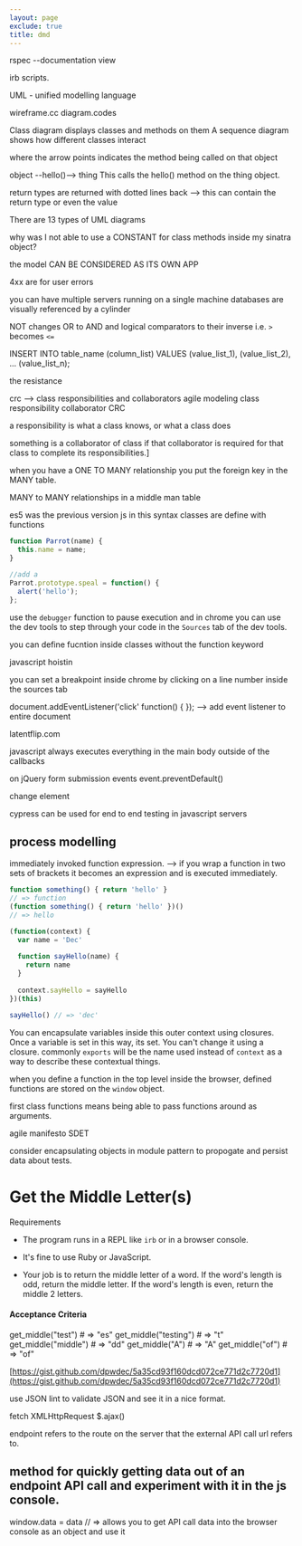 ```yaml
---
layout: page
exclude: true
title: dmd
---
```


rspec --documentation view

irb scripts.

UML - unified modelling language

wireframe.cc
diagram.codes

Class diagram displays classes and methods on them
A sequence diagram shows how different classes interact

where the arrow points indicates the method being called on that object

object --hello()--> thing
This calls the hello() method on the thing object.

return types are returned with dotted lines back --> this can contain the return type or even the value

There are 13 types of UML diagrams


why was I not able to use a CONSTANT for class methods inside my sinatra object?

the model CAN BE CONSIDERED AS ITS OWN APP

4xx are for user errors

you can have multiple servers running on a single machine
databases are visually referenced by a cylinder


NOT changes OR to AND and logical comparators to their inverse i.e. `>` becomes `<=`

INSERT INTO table_name (column_list)
VALUES
    (value_list_1),
    (value_list_2),
    ...
    (value_list_n);

the resistance

crc --> class responsibilities and collaborators
agile modeling class responsibility collaborator CRC

a responsibility is what a class knows, or what a class does

something is a collaborator of class if that collaborator is required for that class to complete its responsibilities.]

when you have a ONE TO MANY relationship you put the foreign key in the MANY table.

MANY to MANY relationships in a middle man table

es5 was the previous version js
in this syntax classes are define with functions
```js
function Parrot(name) {
  this.name = name;
}

//add a 
Parrot.prototype.speal = function() {
  alert('hello');
};

```

use the `debugger` function to pause execution and in chrome you can use the dev tools to step through your code in the `Sources` tab of the dev tools.

you can define fucntion inside classes without the function keyword

javascript hoistin

you can set a breakpoint inside chrome by clicking on a line number inside the sources tab

document.addEventListener('click' function() { }); --> add event listener to entire document

latentflip.com

javascript always executes everything in the main body outside of the callbacks

on jQuery form submission events
event.preventDefault()

change element

cypress can be used for end to end testing in javascript servers
## process modelling


immediately invoked function expression.
--> if you wrap a function in two sets of brackets it becomes an expression and is executed immediately.
```js
function something() { return 'hello' }
// => function
(function something() { return 'hello' })()
// => hello
```

```js
(function(context) {
  var name = 'Dec'
  
  function sayHello(name) {
    return name
  }
  
  context.sayHello = sayHello
})(this)

sayHello() // => 'dec'
```
You can encapsulate variables inside this outer context using closures.
Once a variable is set in this way, its set. You can't change it using a closure.
commonly `exports` will be the name used instead of `context` as a way to describe these contextual things.

when you define a function in the top level inside the browser, defined functions are stored on the `window` object.

first class functions means being able to pass functions around as arguments.

agile manifesto
SDET

consider encapsulating objects in module pattern to propogate and persist data about tests.

# Get the Middle Letter(s)

Requirements

-   The program runs in a REPL like  `irb`  or in a browser console.
    
-   It's fine to use Ruby or JavaScript.
    
-   Your job is to return the middle letter of a word. If the word's length is odd, return the middle letter. If the word's length is even, return the middle 2 letters.
    

#### [](https://github.com/makersacademy/skills-workshops/tree/master/process_review/exercises/middle_letter#acceptance-criteria)Acceptance Criteria

get_middle("test") # => "es"
get_middle("testing") # => "t"
get_middle("middle") # => "dd"
get_middle("A") # => "A"
get_middle("of") # => "of"

[https://gist.github.com/dpwdec/5a35cd93f160dcd072ce771d2c7720d1](https://gist.github.com/dpwdec/5a35cd93f160dcd072ce771d2c7720d1)

use JSON lint to validate JSON and see it in a nice format.

fetch
XMLHttpRequest
$.ajax()

endpoint refers to the route on the server that the external API call url refers to.

## method for quickly getting data out of an endpoint API call and experiment with it in the js console.
window.data = data // => allows you to get API call data into the browser console as an object and use it
<!--stackedit_data:
eyJoaXN0b3J5IjpbMTI1NjQ0ODkwNSwxNjE0MzU1Mjc0LC0yNT
MyMDY0MDIsLTEyMzgyODczNTksMjA0NDQ5OTEyMyw1NzU5NzUz
MjAsMjEwMDEwNjA2NywtMTU5MTA4MDc5NSwtNTM1ODAxNzgxLC
0xMzUzODgyNjM2LC0zMjM4OTY4MDYsLTE3ODY0OTUzMTMsODkz
NzMyNDcwLC0xMjEzNTQwNDQyLDEwOTQxMzQxMjQsLTExMDAyMz
c0MzcsLTE3MTkxOTUyNzQsLTE4NTEyMjg4MiwxMzQ0NTIyMTc4
LDE2Njg2NzY4NDFdfQ==
-->